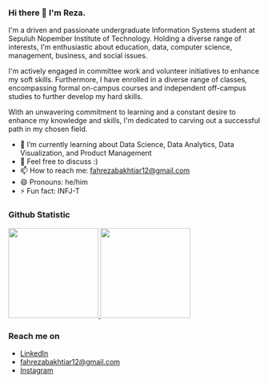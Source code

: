 ### Hi there 👋 I'm Reza.  
<!--
**fahrezabakhtiar/fahrezabakhtiar** is a ✨ _special_ ✨ repository because its `README.md` (this file) appears on your GitHub profile.
-->  
I'm a driven and passionate undergraduate Information Systems student at Sepuluh Nopember Institute of Technology. Holding a diverse range of interests, I'm enthusiastic about education, data, computer science, management, business, and social issues. 
  
I'm actively engaged in committee work and volunteer initiatives to enhance my soft skills. Furthermore, I have enrolled in a diverse range of classes, encompassing formal on-campus courses and independent off-campus studies to further develop my hard skills.

With an unwavering commitment to learning and a constant desire to enhance my knowledge and skills, I'm dedicated to carving out a successful path in my chosen field.

- 🌱 I’m currently learning about Data Science, Data Analytics, Data Visualization, and Product Management
- 💬 Feel free to discuss :)
- 📫 How to reach me: fahrezabakhtiar12@gmail.com
- 😄 Pronouns: he/him
- ⚡ Fun fact: INFJ-T
  
### Github Statistic
<p align="left">
<a href="https://github.com/fahrezabakhtiar">
  <img height="180em" src="https://github-readme-stats-eight-theta.vercel.app/api?username=fahrezabakhtiar&show_icons=true&theme=algolia&include_all_commits=true&count_private=true"/>
  <img height="180em" src="https://github-readme-stats-eight-theta.vercel.app/api/top-langs/?username=fahrezabakhtiar&layout=compact&langs_count=8&theme=algolia"/>
</a>
</p>
  
### Reach me on
- <a href="https://linkedin.com/in/fahrezabakhtiar/">LinkedIn</a>
- fahrezabakhtiar12@gmail.com
- <a href="https://www.instagram.com/fahrezabakhtiar/">Instagram</a>
